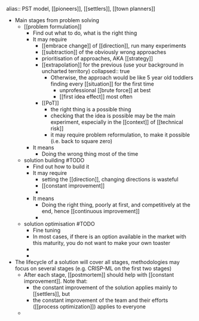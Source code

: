 alias:: PST model, [[pioneers]], [[settlers]], [[town planners]]

- Main stages from problem solving
	- [[problem formulation]]
		- Find out what to do, what is the right thing
		- It may require
			- [[embrace change]] of [[direction]], run many experiments
			- [[subtraction]] of the obviously wrong approaches
			- prioritisation of approaches, AKA [[strategy]]
			- [[extrapolation]] for the previous (use your background in uncharted territory)
			  collapsed:: true
				- Otherwise, the approach would be like 5 year old toddlers finding every [[situation]] for the first time
				  * unprofessional [[brute force]] at best
				  * [[first idea effect]] most often
			- [[PoT]]
			  * the right thing is a possible thing
			  * checking that the idea is possible may be the main experiment, especially in the [[context]] of [[technical risk]]
			  * it may require problem reformulation, to make it possible (i.e. back to square zero)
		- It means
			- Doing the wrong thing most of the time
	- solution building  #TODO
		- Find out how to build it
		- It may require
			- setting the [[direction]], changing directions is wasteful
			- [[constant improvement]]
			-
		- It means
			- Doing the right thing, poorly at first, and competitively at the end, hence [[continuous improvement]]
			-
	- solution optimisation #TODO
		- Fine tuning
		- In most cases, if there is an option available in the market with this maturity, you do not want to make your own toaster
		-
		-
- The lifecycle of a solution will cover all stages, methodologies may focus on several stages (e.g. CRISP-ML on the first two stages)
	- After each stage, [[postmortem]] should help with [[constant improvement]]. Note that:
	  * the constant improvement of the solution applies mainly to [[settlers]], but
	  * the constant improvement of the team and their efforts ([[process optimization]]) applies to everyone
	-